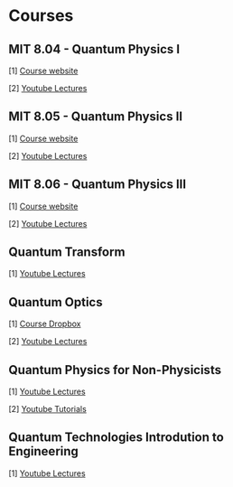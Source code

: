 # Courses 

## MIT 8.04 - Quantum Physics I

[1] [Course website](https://ocw.mit.edu/courses/8-04-quantum-physics-i-spring-2016/)  

[2] [Youtube Lectures](https://www.youtube.com/watch?v=jANZxzetPaQ&list=PLUl4u3cNGP60cspQn3N9dYRPiyVWDd80G)

## MIT 8.05 - Quantum Physics II


[1] [Course website](https://ocw.mit.edu/courses/8-05-quantum-physics-ii-fall-2013/)

[2] [Youtube Lectures](https://www.youtube.com/watch?v=QI13S04w8dM&list=PLUl4u3cNGP60QlYNsy52fctVBOlk-4lYx)

## MIT 8.06 - Quantum Physics III

[1] [Course website](https://ocw.mit.edu/courses/8-06-quantum-physics-iii-spring-2018/)

[2] [Youtube Lectures](https://www.youtube.com/watch?v=_OZXEb8FxZQ&list=PLUl4u3cNGP60Zcz8LnCDFI8RPqRhJbb4L)

## Quantum Transform 

[1] [Youtube Lectures](https://www.youtube.com/watch?v=ATpC2Plbi8g&list=PLtTPtV8SRcxjedflXwNPSI_fxvxwUCjsd)

## Quantum Optics

[1] [Course Dropbox](https://www.dropbox.com/sh/0qflvjehvdmo5jc/AACF-VQmMJG3eEJ8e1mYO6WKa?dl=0&fbclid=IwAR1GbuvRZpkKyblsrPTNlaYu4qjYnbhsqNV94mRHEwMiPyLe4mG9iVirsQs)

[2] [Youtube Lectures](https://www.youtube.com/watch?v=rxILmK0yn7w&list=PLQOPozM-bhZrWIyxwD_sMe9Q0HvwMzJNS)

## Quantum Physics for Non-Physicists

[1] [Youtube Lectures](https://www.youtube.com/watch?v=-IdrKSRqUMc&list=PLmE1-ewBrbkiOFq_vMXAww4GDMxDAB3pI)

[2] [Youtube Tutorials](https://www.youtube.com/watch?v=gp1ORXk7018&list=PLmE1-ewBrbkhZMwfD-3dPPwEvK4huxdy3)

## Quantum Technologies Introdution to Engineering

[1] [Youtube Lectures](https://www.youtube.com/watch?v=ALGI0ex0-ac&list=PL1oGCa9XVlcT_pMxTSlPMtDHCOzER98zS&index=1)


